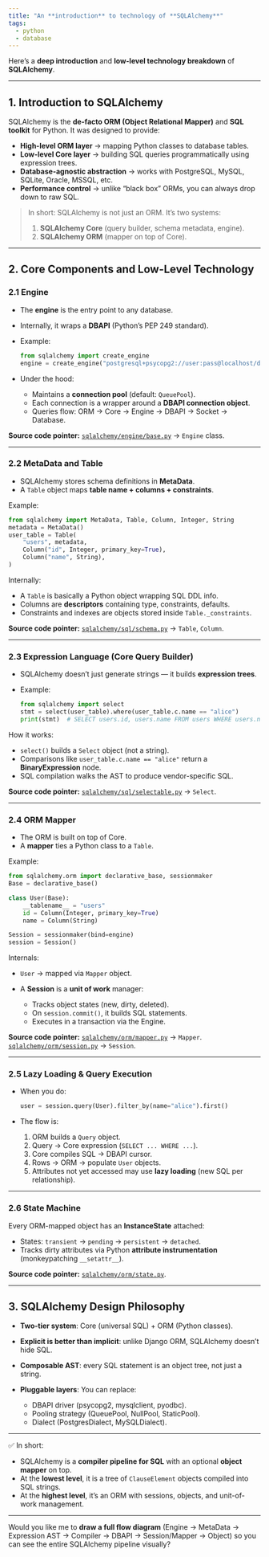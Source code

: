 ```yaml
---
title: "An **introduction** to technology of **SQLAlchemy**"
tags:
  - python
  - database
---
```


Here’s a **deep introduction** and **low-level technology breakdown** of **SQLAlchemy**.

---

## 1. Introduction to SQLAlchemy

SQLAlchemy is the **de-facto ORM (Object Relational Mapper)** and **SQL toolkit** for Python.
It was designed to provide:

* **High-level ORM layer** → mapping Python classes to database tables.
* **Low-level Core layer** → building SQL queries programmatically using expression trees.
* **Database-agnostic abstraction** → works with PostgreSQL, MySQL, SQLite, Oracle, MSSQL, etc.
* **Performance control** → unlike “black box” ORMs, you can always drop down to raw SQL.

> In short: SQLAlchemy is not just an ORM. It’s two systems:
>
> 1. **SQLAlchemy Core** (query builder, schema metadata, engine).
> 2. **SQLAlchemy ORM** (mapper on top of Core).

---

## 2. Core Components and Low-Level Technology

### 2.1 Engine

* The **engine** is the entry point to any database.
* Internally, it wraps a **DBAPI** (Python’s PEP 249 standard).
* Example:

  ```python
  from sqlalchemy import create_engine
  engine = create_engine("postgresql+psycopg2://user:pass@localhost/db")
  ```
* Under the hood:

  * Maintains a **connection pool** (default: `QueuePool`).
  * Each connection is a wrapper around a **DBAPI connection object**.
  * Queries flow: ORM → Core → Engine → DBAPI → Socket → Database.

**Source code pointer:** [`sqlalchemy/engine/base.py`](https://github.com/sqlalchemy/sqlalchemy/blob/main/lib/sqlalchemy/engine/base.py) → `Engine` class.

---

### 2.2 MetaData and Table

* SQLAlchemy stores schema definitions in **MetaData**.
* A `Table` object maps **table name + columns + constraints**.

Example:

```python
from sqlalchemy import MetaData, Table, Column, Integer, String
metadata = MetaData()
user_table = Table(
    "users", metadata,
    Column("id", Integer, primary_key=True),
    Column("name", String),
)
```

Internally:

* A `Table` is basically a Python object wrapping SQL DDL info.
* Columns are **descriptors** containing type, constraints, defaults.
* Constraints and indexes are objects stored inside `Table._constraints`.

**Source code pointer:** [`sqlalchemy/sql/schema.py`](https://github.com/sqlalchemy/sqlalchemy/blob/main/lib/sqlalchemy/sql/schema.py) → `Table`, `Column`.

---

### 2.3 Expression Language (Core Query Builder)

* SQLAlchemy doesn’t just generate strings — it builds **expression trees**.
* Example:

  ```python
  from sqlalchemy import select
  stmt = select(user_table).where(user_table.c.name == "alice")
  print(stmt)  # SELECT users.id, users.name FROM users WHERE users.name = :name_1
  ```

How it works:

* `select()` builds a `Select` object (not a string).
* Comparisons like `user_table.c.name == "alice"` return a **BinaryExpression** node.
* SQL compilation walks the AST to produce vendor-specific SQL.

**Source code pointer:** [`sqlalchemy/sql/selectable.py`](https://github.com/sqlalchemy/sqlalchemy/blob/main/lib/sqlalchemy/sql/selectable.py) → `Select`.

---

### 2.4 ORM Mapper

* The ORM is built on top of Core.
* A **mapper** ties a Python class to a `Table`.

Example:

```python
from sqlalchemy.orm import declarative_base, sessionmaker
Base = declarative_base()

class User(Base):
    __tablename__ = "users"
    id = Column(Integer, primary_key=True)
    name = Column(String)

Session = sessionmaker(bind=engine)
session = Session()
```

Internals:

* `User` → mapped via `Mapper` object.
* A **Session** is a **unit of work** manager:

  * Tracks object states (new, dirty, deleted).
  * On `session.commit()`, it builds SQL statements.
  * Executes in a transaction via the Engine.

**Source code pointer:**
[`sqlalchemy/orm/mapper.py`](https://github.com/sqlalchemy/sqlalchemy/blob/main/lib/sqlalchemy/orm/mapper.py) → `Mapper`.
[`sqlalchemy/orm/session.py`](https://github.com/sqlalchemy/sqlalchemy/blob/main/lib/sqlalchemy/orm/session.py) → `Session`.

---

### 2.5 Lazy Loading & Query Execution

* When you do:

  ```python
  user = session.query(User).filter_by(name="alice").first()
  ```
* The flow is:

  1. ORM builds a `Query` object.
  2. Query → Core expression (`SELECT ... WHERE ...`).
  3. Core compiles SQL → DBAPI cursor.
  4. Rows → ORM → populate `User` objects.
  5. Attributes not yet accessed may use **lazy loading** (new SQL per relationship).

---

### 2.6 State Machine

Every ORM-mapped object has an **InstanceState** attached:

* States: `transient` → `pending` → `persistent` → `detached`.
* Tracks dirty attributes via Python **attribute instrumentation** (monkeypatching `__setattr__`).

**Source code pointer:** [`sqlalchemy/orm/state.py`](https://github.com/sqlalchemy/sqlalchemy/blob/main/lib/sqlalchemy/orm/state.py).

---

## 3. SQLAlchemy Design Philosophy

* **Two-tier system**: Core (universal SQL) + ORM (Python classes).
* **Explicit is better than implicit**: unlike Django ORM, SQLAlchemy doesn’t hide SQL.
* **Composable AST**: every SQL statement is an object tree, not just a string.
* **Pluggable layers**: You can replace:

  * DBAPI driver (psycopg2, mysqlclient, pyodbc).
  * Pooling strategy (QueuePool, NullPool, StaticPool).
  * Dialect (PostgresDialect, MySQLDialect).

---

✅ In short:

* SQLAlchemy is a **compiler pipeline for SQL** with an optional **object mapper** on top.
* At the **lowest level**, it is a tree of `ClauseElement` objects compiled into SQL strings.
* At the **highest level**, it’s an ORM with sessions, objects, and unit-of-work management.

---

Would you like me to **draw a full flow diagram** (Engine → MetaData → Expression AST → Compiler → DBAPI → Session/Mapper → Object) so you can see the entire SQLAlchemy pipeline visually?

